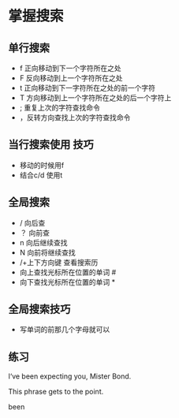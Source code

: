 # 掌握搜索

## 单行搜索
* f 正向移动到下一个字符所在之处
* F 反向移动到上一个字符所在之处
* t 正向移动到下一字符所在之处的前一个字符
* T 方向移动到上一个字符所在之处的后一个字符上
* ; 重复上次的字符查找命令
* ，反转方向查找上次的字符查找命令

## 当行搜索使用 技巧
* 移动的时候用f
* 结合c/d 使用t

## 全局搜索
* / 向后查
* ？ 向前查
* n 向后继续查找
* N 向前将继续查找
* /+上下方向键 查看搜索历 
* 向上查找光标所在位置的单词 #
* 向下查找光标所在位置的单词 *

## 全局搜索技巧
* 写单词的前那几个字母就可以

## 练习

I‘ve been expecting you, Mister Bond.

This phrase gets to the point.

been
